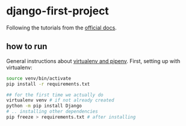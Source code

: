 # django-first-project

Following the tutorials from the [official docs](https://docs.djangoproject.com/en/4.2/intro/tutorial01/).

## how to run 

General instructions about [virtualenv and pipenv](https://docs.python-guide.org/dev/virtualenvs/#virtualenvironments-ref).
First, setting up with virtualenv:
```bash
source venv/bin/activate
pip install -r requirements.txt

## for the first time we actually do
virtualenv venv # if not already created
python -m pip install Django
# .. installing other dependencies
pip freeze > requirements.txt # after installing
```
